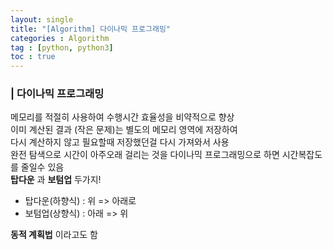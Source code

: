 ```yaml
---
layout: single
title: "[Algorithm] 다이나믹 프로그래밍"
categories : Algorithm
tag : [python, python3]
toc : true
---
```


### | 다이나믹 프로그래밍
메모리를 적절히 사용하여 수행시간 효율성을 비약적으로 향상        
이미 계산된 결과 (작은 문제)는 별도의 메모리 영역에 저장하여     
다시 계산하지 않고 필요할때 저장했던걸 다시 가져와서 사용    
완전 탐색으로 시간이 아주오래 걸리는 것을 다이나믹 프로그래밍으로 하면 시간복잡도를 줄일수 있음         
**탑다운** 과 **보텀업** 두가지!    
- 탑다운(하향식) : 위 => 아래로      
- 보텀업(상향식) : 아래 => 위

**동적 계획법** 이라고도 함
 